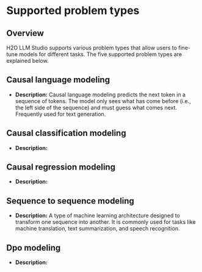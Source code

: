 # Supported problem types

## Overview

H2O LLM Studio supports various problem types that allow users to fine-tune models for different tasks. The five supported problem types are explained below.

## Causal language modeling 

- **Description:** Causal language modeling predicts the next token in a sequence of tokens. The model only sees what has come before (i.e., the left side of the sequence) and must guess what comes next. Frequently used for text generation.

## Causal classification modeling

- **Description:** 

## Causal regression modeling

- **Description:** 

## Sequence to sequence modeling

- **Description:** A type of machine learning architecture designed to transform one sequence into another. It is commonly used for tasks like machine translation, text summarization, and speech recognition.

## Dpo modeling

- **Description:**

